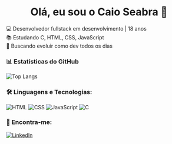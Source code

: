 <h1 align="center">Olá, eu sou o Caio Seabra 👋</h1>

💻 Desenvolvedor fullstack em desenvolvimento | 18 anos  
📚 Estudando C, HTML, CSS, JavaScript  
🚀 Buscando evoluir como dev todos os dias

### 📊 Estatísticas do GitHub
![Top Langs](https://github-readme-stats.vercel.app/api/top-langs/?username=caio123&layout=compact&theme=radical)

### 🛠️ Linguagens e Tecnologias:
![HTML](https://img.shields.io/badge/-HTML5-E34F26?logo=html5&logoColor=fff)
![CSS](https://img.shields.io/badge/-CSS3-1572B6?logo=css3&logoColor=fff)
![JavaScript](https://img.shields.io/badge/-JavaScript-F7DF1E?logo=javascript&logoColor=000)
![C](https://img.shields.io/badge/-C-00599C?logo=c&logoColor=fff)

### 🔗 Encontra-me:
[![LinkedIn](https://img.shields.io/badge/LinkedIn-0077B5?style=for-the-badge&logo=linkedin&logoColor=white)](https://www.linkedin.com/in/caio-seabra-de-queiroz-24a0a7271/)
